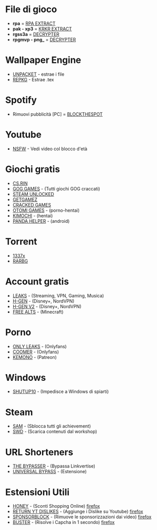 # File di gioco
- **rpa** = [RPA EXTRACT](https://iwanplays.itch.io/rpaex)
- **pak - xp3** = [KRKR EXTRACT](https://xmoeproject.github.io/KrkrExtract/)
- **rgss3a** = [DECRYPTER](https://wiki.rpgmaker.es/ayuda/utilidades/rpg-maker-xp-vx-vx-ace-decrypter)
- **rpgmvp - png_** = [DECRYPTER](https://petschko.org/tools/mv_decrypter/#restore-images)

# Wallpaper Engine
- [UNPACKET](https://wetranslate.thiscould.work/scene.pkg/) - estrae i file
- [REPKG](https://github.com/notscuffed/repkg) - Estrae .tex

# Spotify
- Rimuovi pubblicità [PC] = [BLOCKTHESPOT](https://github.com/mrpond/BlockTheSpot#installationupdate)

# Youtube
- [NSFW](https://youtubensfw.com/) - Vedi video col blocco d'età

# Giochi gratis
- [CS.RIN](https://cs.rin.ru/forum/)
- [GOG GAMES](https://gog-games.com/) - (Tutti giochi GOG craccati)
- [STEAM UNLOCKED](https://steamunlocked.net/)
- [GETGAMEZ](https://getgamez.net/)
- [CRACKED GAMES](https://cracked-games.org/)
- [OTOMI GAMES](https://otomi-games.com/) - (porno-hentai)
- [KIMOCHI](https://kimochi.info/) - (hentai)
- [PANDA HELPER](https://panda-helper.it.malavida.com/android/) - (android)

# Torrent
- [1337x](https://1337x.to/)
- [RARBG](https://rarbg.to)

# Account gratis
- [LEAKS](https://leak.sx/) - (Streaming, VPN, Gaming, Musica)
- [H-GEN](https://h-gen.to/) - (Disney+, NordVPN)
- [H-GEN V2](https://beta.h-gen.to/) - (Disney+, NordVPN)
- [FREE ALTS](https://freealts.pw/minecraft) - (Minecraft)

# Porno
- [ONLY LEAKS](https://pornleaks.in/) - (Onlyfans)
- [COOMER](https://coomer.party) - (Onlyfans)
- [KEMONO](https://kemono.party/) - (Patreon)

# Windows
- [SHUTUP10](https://www.oo-software.com/en/shutup10) - (Impedisce a Windows di spiarti)

# Steam
- [SAM](https://github.com/gibbed/SteamAchievementManager/releases/tag/7.0.25) - (Sblocca tutti gli achievement)
- [SWD](https://steamworkshopdownloader.io/) - (Scarica contenuti dal workshop)

# URL Shorteners
- [THE BYPASSER](https://thebypasser.com/) - (Bypassa Linkvertise)
- [UNIVERSAL BYPASS](https://universal-bypass.org/) - (Estensione)

# Estensioni Utili
- [HONEY](https://chrome.google.com/webstore/detail/honey/bmnlcjabgnpnenekpadlanbbkooimhnj) - (Sconti Shopping Online) [firefox](https://addons.mozilla.org/it/firefox/addon/honey/?utm_source=addons.mozilla.org&utm_medium=referral&utm_content=search)
- [RETURN YT DISLIKES](https://chrome.google.com/webstore/detail/return-youtube-dislike/gebbhagfogifgggkldgodflihgfeippi) - (Aggiunge i Dislike su Youtube) [firefox](https://addons.mozilla.org/it/firefox/addon/return-youtube-dislikes/?utm_source=addons.mozilla.org&utm_medium=referral&utm_content=search)
- [SPONSORBLOCK](https://chrome.google.com/webstore/detail/sponsorblock-for-youtube/mnjggcdmjocbbbhaepdhchncahnbgone) - (Rimuove le sponsorizzazioni dai video) [firefox](https://addons.mozilla.org/it/firefox/addon/sponsorblock/)
- [BUSTER](https://chrome.google.com/webstore/detail/buster-captcha-solver-for/mpbjkejclgfgadiemmefgebjfooflfhl) - (Risolve i Capcha in 1 secondo) [firefox](https://addons.mozilla.org/it/firefox/addon/buster-captcha-solver/?utm_source=addons.mozilla.org&utm_medium=referral&utm_content=search)
